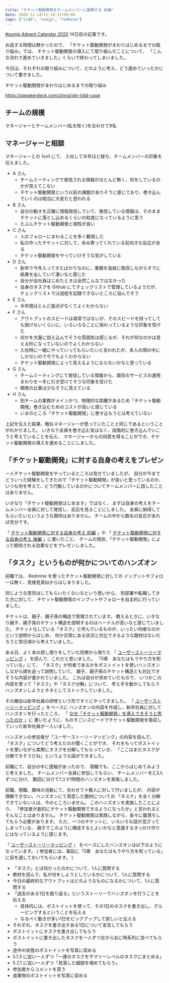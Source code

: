 ```yaml
---
title: "チケット駆動開発をチームメンバーに展開する 前編"
date: 2020-12-14T12:10:31+09:00
tags: ["tidd", "ssmjp", "redmine"]
---
```


[#ssmjp Advent Calendar 2020](https://adventar.org/calendars/5210) 14日目の記事です。

お話する時間は無かったので、
「チケット駆動開発がまわりはじめるまでの取り組み」では、
チケット駆動開発の導入にて取り組んだことについて、
「こんな流れで進めていきました」くらいで終わってしまいました。

今日は、それぞれの取り組みについて、どのように考え、どう進めていったかについて書きました。

チケット駆動開発がまわりはじめるまでの取り組み

https://speakerdeck.com/zinrai/okr-tidd-case

## チームの規模

マネージャーとチームメンバー(私を除く)を合わせて9名

## マネージャーと相談

マネージャーとの 1on1 にて、
入社して半年ほど経ち、チームメンバーの印象を伝えました。

* A さん
	* チームミーティングで発信される情報がほとんど無く、何をしているのかが見えてこない
	* チケット駆動開発という以前の課題がありそうに感じており、巻き込んでいくのは相当に大変だと思われる
* B さん
	* 自分の動きを正確に情報発信していて、発信している情報は、そのままチケットに落とし込めるくらいの粒度になっているように思う
	* たぶんチケット駆動開発と相性が良い
* C さん
	* 人のフォローにまわることを多く観測した
	* 私の作ったチケットに対して、歩み寄ってくれている前向きな反応がある
	* チケット駆動開発をやっていけそうな気がしている
* D さん
	* 新卒で今年入ってきたばかりなのに、業務を貪欲に吸収しながらすでに結果を出していて凄いなと感じた
	* 自分が会社員はじめたときは全然こんなではなかった
	* 自身のタスクを Github にてチェックリストで管理しているようだが、チェックリストでは過程を記録できないところに悩んでそう
* E さん
	* 半年間ほとんど接点がなくてよくわからない
* F さん
	* アウトプットのスピードは尋常ではないが、そのスピードを持ってしても捌けないくらいに、いろいろなことに係わっているような印象を受けた
	* 何かを大量に抱え込んでそうな雰囲気は感じるが、それが何なのかは見える形になっていないのでよくわからない
	* 入社時に一緒にやっていってもらいたいと言われたが、本人の頭の中にしかないので今でもよくわからない
	* チケット駆動開発によって見えるようにならないかなと思っている
* G さん
	* チームミーティングにて発信している情報から、既存のサービスの運用まわりを一手に引き受けてそうな印象を受けた
	* 開発の比重は少なそうに見えている
* H さん
	* 別チームの業務がメインかつ、物理的な距離があるため「チケット駆動開発」巻き込むためのコストが高いと感じている
	* いまのところ「チケット駆動開発」に巻き込もうとは考えていない

上記を伝えた結果、概ねマネージャーが思っていたことと同じであるということがわかりました。
いきなり全員を巻き込む気はなく、段階的に巻き込んでいこうと考えていることを伝え、
マネージャーからの同意を得ることができ、チケット駆動開発の導入を進めることにしました。

## 「チケット駆動開発」に対する自身の考えをプレゼン

一人チケット駆動開発をやっているところは見せていましたが、
自分が今までどういった経験をしてきたので「チケット駆動開発」が良いと思っているのか、
いつも何を考えて、どう行動しているのかについてチームメンバーに話したことはありません。

いきなり「チケット駆動開発はじめます」ではなく、
まずは自身の考えをチームメンバー全員に対して発信し、反応を見ることにしました。
全員に納得してもらいたいというような期待はありません。
チームの中から数名の反応があれば充分です。

「 [チケット駆動開発に対する自身の考え 前編](../ssmjp-advent-calendar-2020-day6) 」や
「 [チケット駆動開発に対する自身の考え 後編](../ssmjp-advent-calendar-2020-day7) 」に書いたこと、
チームの現状、「チケット駆動開発」によって期待される効果などをプレゼンしました。

## 「タスク」というものが何かについてのハンズオン

前職では、 Redmine を使ったチケット駆動開発に対しての
インプットやフォローは無く、見様見真似からはじまりました。

同じような苦労はしてもらいたくないなという思いから、
別部署や転職してきた方に対して、
チケット駆動開発のインプットやフォローを自主的に行っていました。

チケットは、親子、親子孫の構造で管理されています。
教えるときに、いきなり親子、親子孫のチケット構造を説明するのはハードルが高いなと感じていました。
チケット化している「タスク」と呼んでいるものが、いったい何者なのかという説明からはじめ、
何か日常にある状況と対比できるような題材はないだろうと常日頃から考えていました。

ある日、よく本の貸し借りをしていた同僚から借りた
「 [ユーザーストーリーマッピング](https://www.oreilly.co.jp/books/9784873117324/) 」
を読んで、これだと思いました。
「5章　あなたはもうやり方を知っている」にて、
「タスク」が何者であるかをポストイットを使いハンズオンしながら順を追って説明していて、
親子、親子孫のチケット構造とも対比できそうな内容が書かれていました。
これは自分が求めていたもので、
いつかこの内容を使って「タスク」や「タスク分解」について、
考え手を動かしてもらうハンズオンしようとネタとしてストックしていました。

その機会は新卒社員の研修という形ですぐにやってきました。
「 [ユーザーストーリーマッピング](https://www.oreilly.co.jp/books/9784873117324/) 」をベースに
ハンズオンの内容を作成し、新卒社員に対してハンズオンを行ったところ、
「 [なぜ「チケット駆動開発」を導入できそうと思ったのか](../ssmjp-advent-calendar-2020-day13) 」に
書いたように、ものすごいスピードでチケット駆動開発を吸収していった新卒社員が一人いました。

ハンズオンの参加者が「ユーザーストーリーマッピング」の内容を読んで、
「タスク」についてどう考えたのか聞くことができ、
それをもってポストイットを使いながら実際にタスクを分解してもらっていき、
「ここはまだタスクが分解できそうだね」というような話ができました。

前職にて、自分の中に感触があったので、
現職でも、ここからはじめてみようと考えました。
チームメンバー全員に参加してもらい、
チームメンバーを2,3人ずつに分け、
数回に分けて1コマ1時間のハンズオンを実施しました。

前職、現職、趣味の活動にて、合わせて十数人に対して行いましたが、
内容が理解できない、ハンズオンにて用意した題材についての
「タスク」を全く分解できていない人は、今のところいません。
このハンズオンを実施したことにより、
「参加者が劇的にチケット駆動開発できるようになったか」と言われるとそんなことはありません。
チケット駆動開発は実践しながら、各々に腹落ちしてもらう必要があります。
ただ、一つのチケットに、いろいろな話が混ざってしまっている、
親子でこのように構成するとよいかなと意識するきっかけ作りにはなっているように感じます。

「 [ユーザーストーリーマッピング](https://www.oreilly.co.jp/books/9784873117324/) 」
をベースにしたハンズオンは以下のようになっています。
( 参加者には、事前に「5章　あなたはもうやり方を知っている」に目を通しておいてもらいます。 )

* 「タスク」とは何だったのかについて、1人に質問する
* 教材を読んで、私が何をしようとしているかについて、1人に質問する
* 今日の最終的なアウトプットはどのようなものになるかについて、1人に質問する
* 「過去のある1日を振り返る」というストーリーでハンズオンを行うことを伝える
	* 具体的には、ポストイットを使って、その1日のタスクを書き出し、グルーピングするということを伝える
	* なるべく動きが多い1日をピックアップして欲しいと伝える
* それぞれ、タスクを書き出すある1日について宣言してもらう
* ポストイットにタスクを書き出してもらう
* ポストイットに書き出したタスクを一人ずつ左から右に時系列に並べてもらう
* 途中の状態のポストイットを写真に収める
* 5.1.3 に従い一人ずつ「一連のタスクをサマリーレベルのタスクにまとめる」
* 5.2.1 に従い一人ずつ「見落した細部を埋めてもらう」
* 参加者からコメントを貰う
* 成果物のポストイットを写真に収める
